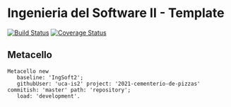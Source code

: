 # Ingenieria del Software II - Template

[![Build Status](https://travis-ci.org/uca-is2/2021-cementerio-de-pizzas.svg?branch=master)](https://travis-ci.org/uca-is2/2021-cementerio-de-pizzas)
[![Coverage Status](https://coveralls.io/repos/github/uca-is2/2021-cementerio-de-pizzas/badge.svg?branch=master)](https://coveralls.io/github/uca-is2/2021-cementerio-de-pizzas?branch=master)

## Metacello

```smalltalk
Metacello new
   baseline: 'IngSoft2';
   githubUser: 'uca-is2' project: '2021-cementerio-de-pizzas' commitish: 'master' path: 'repository';
   load: 'development'.
```
